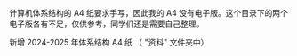 计算机体系结构的 A4 纸要求手写，因此我的 A4 没有电子版。这个目录下的两个电子版各有不足，仅供参考，同学们还是需要自己整理。

新增 2024-2025 年体系结构 A4 纸 （ "资料" 文件夹中）
